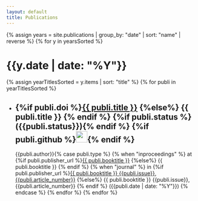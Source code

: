 ```yaml
---
layout: default
title: Publications
---
```

{% assign years = site.publications | group_by: "date" | sort: "name" | reverse %}
{% for y in yearsSorted %}
# {{y.date | date: "%Y"}}
{% assign yearTitlesSorted = y.items | sort: "title" %}
{% for publi in yearTitlesSorted %}
  - ## {%if publi.doi %}[{{ publi.title }}]({{publi.doi}}) {%else%} {{ publi.title }} {% endif %} {%if publi.status %}({{publi.status}}){% endif %} {%if publi.github %}<a href="{{ publi.github }}"><img width=30em style="margin-bottom: -.25em;" src="https://github.githubassets.com/images/modules/logos_page/GitHub-Mark.png"></a>{% endif %}
    {{publi.author}}{% case publi.type %} {% when "inproceedings" %} at {%if publi.publisher_url %}[{{ publi.booktitle }}]({{publi.publisher_url}}) {%else%} {{ publi.booktitle }} {% endif %} {% when "journal" %} in {%if publi.publisher_url %}[{{ publi.booktitle }} {{publi.issue}}, {{publi.article_number}}]({{publi.publisher_url}}) {%else%} {{ publi.booktitle }} {{publi.issue}}, {{publi.article_number}} {% endif %} ({{publi.date | date: "%Y"}}) {% endcase %}
{% endfor %}
{% endfor %}